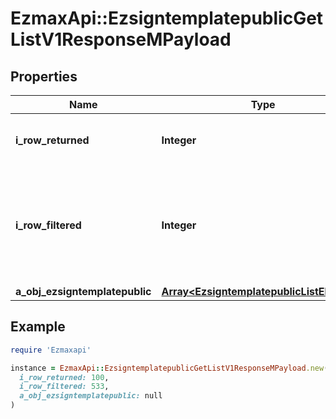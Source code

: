 # EzmaxApi::EzsigntemplatepublicGetListV1ResponseMPayload

## Properties

| Name | Type | Description | Notes |
| ---- | ---- | ----------- | ----- |
| **i_row_returned** | **Integer** | The number of rows returned |  |
| **i_row_filtered** | **Integer** | The number of rows matching your filters (if any) or the total number of rows |  |
| **a_obj_ezsigntemplatepublic** | [**Array&lt;EzsigntemplatepublicListElement&gt;**](EzsigntemplatepublicListElement.md) |  |  |

## Example

```ruby
require 'Ezmaxapi'

instance = EzmaxApi::EzsigntemplatepublicGetListV1ResponseMPayload.new(
  i_row_returned: 100,
  i_row_filtered: 533,
  a_obj_ezsigntemplatepublic: null
)
```

